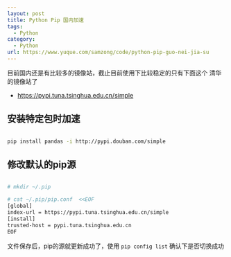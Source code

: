 ```yaml
---
layout: post
title: Python Pip 国内加速
tags:
  - Python
category:
  - Python
url: https://www.yuque.com/samzong/code/python-pip-guo-nei-jia-su
---
```


目前国内还是有比较多的镜像站，截止目前使用下比较稳定的只有下面这个 清华的镜像站了

- <https://pypi.tuna.tsinghua.edu.cn/simple>


## 安装特定包时加速

```bash

pip install pandas -i http://pypi.douban.com/simple
```


## 修改默认的pip源

```bash

# mkdir ~/.pip

# cat ~/.pip/pip.conf  <<EOF
[global]
index-url = https://pypi.tuna.tsinghua.edu.cn/simple
[install]
trusted-host = pypi.tuna.tsinghua.edu.cn
EOF
```

文件保存后，pip的源就更新成功了，使用 `pip config list` 确认下是否切换成功
